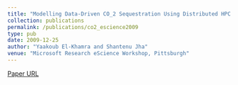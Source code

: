 ```yaml
---
title: "Modelling Data-Driven CO_2 Sequestration Using Distributed HPC CyberInfrastructure"
collection: publications
permalink: /publications/co2_escience2009
type: pub
date: 2009-12-25
author: "Yaakoub El-Khamra and Shantenu Jha"
venue: "Microsoft Research eScience Workshop, Pittsburgh"
---
```

[Paper URL](http://research.microsoft.com/en-us/UM/redmond/events/eScience2009/17863/lecture.htm)
